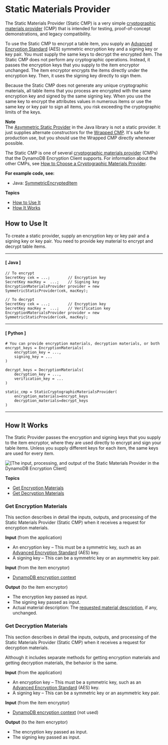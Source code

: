 # Static Materials Provider<a name="static-provider"></a>

The Static Materials Provider \(Static CMP\) is a very simple [cryptographic materials provider](concepts.md#concept-material-provider) \(CMP\) that is intended for testing, proof\-of\-concept demonstrations, and legacy compatibility\.

To use the Static CMP to encrypt a table item, you supply an [Advanced Encryption Standard](https://en.wikipedia.org/wiki/Advanced_Encryption_Standard) \(AES\) symmetric encryption key and a signing key or key pair\. You must supply the same keys to decrypt the encrypted item\. The Static CMP does not perform any cryptographic operations\. Instead, it passes the encryption keys that you supply to the item encryptor unchanged\. The item encryptor encrypts the items directly under the encryption key\. Then, it uses the signing key directly to sign them\. 

Because the Static CMP does not generate any unique cryptographic materials, all table items that you process are encrypted with the same encryption key and signed by the same signing key\. When you use the same key to encrypt the attributes values in numerous items or use the same key or key pair to sign all items, you risk exceeding the cryptographic limits of the keys\. 

**Note**  
The [Asymmetric Static Provider](https://github.com/aws/aws-dynamodb-encryption-java/blob/master/sdk1/src/main/java/com/amazonaws/services/dynamodbv2/datamodeling/encryption/providers/AsymmetricStaticProvider.java) in the Java library is not a static provider\. It just supplies alternate constructors for the [Wrapped CMP](wrapped-provider.md)\. It's safe for production use, but you should use the Wrapped CMP directly whenever possible\.

The Static CMP is one of several [cryptographic materials provider](concepts.md#concept-material-provider) \(CMPs\) that the DynamoDB Encryption Client supports\. For information about the other CMPs, see [How to Choose a Cryptographic Materials Provider](crypto-materials-providers.md)\.

**For example code, see:**
+ Java: [SymmetricEncryptedItem](https://github.com/aws/aws-dynamodb-encryption-java/blob/master/examples/com/amazonaws/examples/SymmetricEncryptedItem.java)

**Topics**
+ [How to Use It](#static-cmp-how-to-use)
+ [How It Works](#static-cmp-how-it-works)

## How to Use It<a name="static-cmp-how-to-use"></a>

To create a static provider, supply an encryption key or key pair and a signing key or key pair\. You need to provide key material to encrypt and decrypt table items\.

------
#### [ Java ]

```
// To encrypt
SecretKey cek = ...;        // Encryption key
SecretKey macKey =  ...;    // Signing key
EncryptionMaterialsProvider provider = new SymmetricStaticProvider(cek, macKey);

// To decrypt
SecretKey cek = ...;        // Encryption key
SecretKey macKey =  ...;    // Verification key
EncryptionMaterialsProvider provider = new SymmetricStaticProvider(cek, macKey);
```

------
#### [ Python ]

```
# You can provide encryption materials, decryption materials, or both
encrypt_keys = EncryptionMaterials(
    encryption_key = ...,
    signing_key = ...
)

decrypt_keys = DecryptionMaterials(
    decryption_key = ...,
    verification_key = ...
)

static_cmp = StaticCryptographicMaterialsProvider(
    encryption_materials=encrypt_keys
    decryption_materials=decrypt_keys
)
```

------

## How It Works<a name="static-cmp-how-it-works"></a>

The Static Provider passes the encryption and signing keys that you supply to the item encryptor, where they are used directly to encrypt and sign your table items\. Unless you supply different keys for each item, the same keys are used for every item\.

![\[The input, processing, and output of the Static Materials Provider in the DynamoDB Encryption Client\]](http://docs.aws.amazon.com/dynamodb-encryption-client/latest/devguide/images/staticCMP.png)

**Topics**
+ [Get Encryption Materials](#static-cmp-get-encryption-materials)
+ [Get Decryption Materials](#static-cmp-get-decryption-materials)

### Get Encryption Materials<a name="static-cmp-get-encryption-materials"></a>

This section describes in detail the inputs, outputs, and processing of the Static Materials Provider \(Static CMP\) when it receives a request for encryption materials\.

**Input** \(from the application\)
+ An encryption key – This must be a symmetric key, such as an [Advanced Encryption Standard](https://tools.ietf.org/html/rfc3394.html) \(AES\) key\. 
+ A signing key – This can be a symmetric key or an asymmetric key pair\. 

**Input** \(from the item encryptor\)
+ [DynamoDB encryption context](concepts.md#encryption-context)

**Output** \(to the item encryptor\)
+ The encryption key passed as input\.
+ The signing key passed as input\.
+ Actual material description: The [requested material description](concepts.md#material-description), if any, unchanged\.

### Get Decryption Materials<a name="static-cmp-get-decryption-materials"></a>

This section describes in detail the inputs, outputs, and processing of the Static Materials Provider \(Static CMP\) when it receives a request for decryption materials\.

Although it includes separate methods for getting encryption materials and getting decryption materials, the behavior is the same\. 

**Input** \(from the application\)
+ An encryption key – This must be a symmetric key, such as an [Advanced Encryption Standard](https://tools.ietf.org/html/rfc3394.html) \(AES\) key\. 
+ A signing key – This can be a symmetric key or an asymmetric key pair\. 

**Input** \(from the item encryptor\)
+ [DynamoDB encryption context](concepts.md#encryption-context) \(not used\)

**Output** \(to the item encryptor\)
+ The encryption key passed as input\.
+ The signing key passed as input\.
